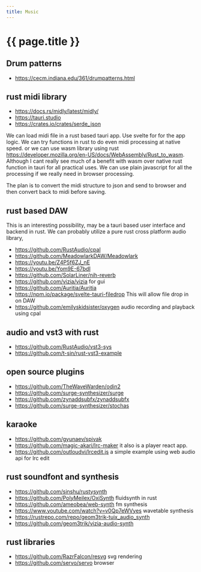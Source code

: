 ```yaml
---
title: Music
---
```


# {{ page.title }}


## Drum patterns
* <https://cecm.indiana.edu/361/drumpatterns.html>


## rust midi library
* <https://docs.rs/midly/latest/midly/>
* <https://tauri.studio>
* <https://crates.io/crates/serde_json>

We can load midi file in a rust based tauri app. Use svelte for for the app logic.
We can try functions in rust to do even midi processing at native speed.
or we can use wasm library using rust <https://developer.mozilla.org/en-US/docs/WebAssembly/Rust_to_wasm>. Although I cant really see much of a benefit with wasm over native rust function in tauri for all practical uses. We can use plain javascript for all the processing if we really need
in browser processing.

The plan is to convert the midi structure to json and send to browser and then convert back to midi
before saving.

## rust based DAW
This is an interesting possibility, may be a tauri based user interface and backend in rust.
We can probably utilize a pure rust cross platform audio library,
* <https://github.com/RustAudio/cpal>
* <https://github.com/MeadowlarkDAW/Meadowlark>
* <https://youtu.be/Z4P5f6ZJ_nE>
* <https://youtu.be/Yom9E-67bdI>
* <https://github.com/SolarLiner/nih-reverb>
* <https://github.com/vizia/vizia> for gui
* <https://github.com/Auritia/Auritia>
* <https://npm.io/package/svelte-tauri-filedrop> This will allow file drop in on DAW
* <https://github.com/emilyskidsister/oxygen> audio recording and playback using cpal

## audio and vst3 with rust
* <https://github.com/RustAudio/vst3-sys>
* <https://github.com/t-sin/rust-vst3-example>

## open source plugins
* <https://github.com/TheWaveWarden/odin2>
* <https://github.com/surge-synthesizer/surge>
* <https://github.com/zynaddsubfx/zynaddsubfx>
* <https://github.com/surge-synthesizer/stochas>


## karaoke
* <https://github.com/gyunaev/spivak>
* <https://github.com/magic-akari/lrc-maker> it also is a player react app.
* <https://github.com/outloudvi/lrcedit.js> a simple example using 
web audio api for lrc edit 


## rust soundfont and synthesis
* <https://github.com/sinshu/rustysynth>
* <https://github.com/PolyMeilex/OxiSynth> fluidsynth in rust
* <https://github.com/ameobea/web-synth> fm synthesis
* <https://www.youtube.com/watch?v=v0Qp7eWVyes> wavetable synthesis
* <https://rustrepo.com/repo/geom3trik-tuix_audio_synth>
* <https://github.com/geom3trik/vizia-audio-synth>


## rust libraries
* <https://github.com/RazrFalcon/resvg> svg rendering
* <https://github.com/servo/servo> browser